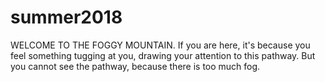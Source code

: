 # summer2018

WELCOME TO THE FOGGY MOUNTAIN.
If you are here, it's because you feel something tugging at you, drawing your attention to this pathway. But you cannot see the pathway, because there is too much fog.
